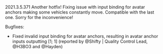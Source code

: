 2021.3.5.371
Another hotfix! Fixing issue with input binding for avatar anchors making some vehicles constantly move. Compatible with the last one. Sorry for the inconvenience!

Bugfixes:
- Fixed invalid input binding for avatar anchors, resulting in avatar anchor inputs outputting [1; 1] (reported by @Shifty | Quality Control Lead, @H3BO3 and @Hayden)